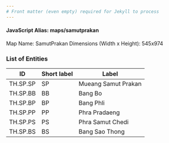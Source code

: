 ```yaml
---
# Front matter (even empty) required for Jekyll to process
---
```


#### JavaScript Alias: maps/samutprakan

Map Name: SamutPrakan
Dimensions (Width x Height): 545x974

### List of Entities

| ID       | Short label | Label               |
| -------- | ----------- | ------------------- |
| TH.SP.SP | SP          | Mueang Samut Prakan |
| TH.SP.BB | BB          | Bang Bo             |
| TH.SP.BP | BP          | Bang Phli           |
| TH.SP.PP | PP          | Phra Pradaeng       |
| TH.SP.PS | PS          | Phra Samut Chedi    |
| TH.SP.BS | BS          | Bang Sao Thong      |

